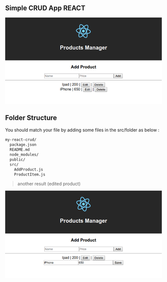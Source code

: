 ## Simple CRUD App REACT

![Result of Simple App](src/01.png)

## Folder Structure

You should match your file by adding some files in the src/folder as below :

```
my-react-crud/
  package.json
  README.md
  node_modules/
  public/
  src/
    AddProduct.js
    ProductItem.js
```

> another result (edited product)

![Result of Simple App](src/02.png)
